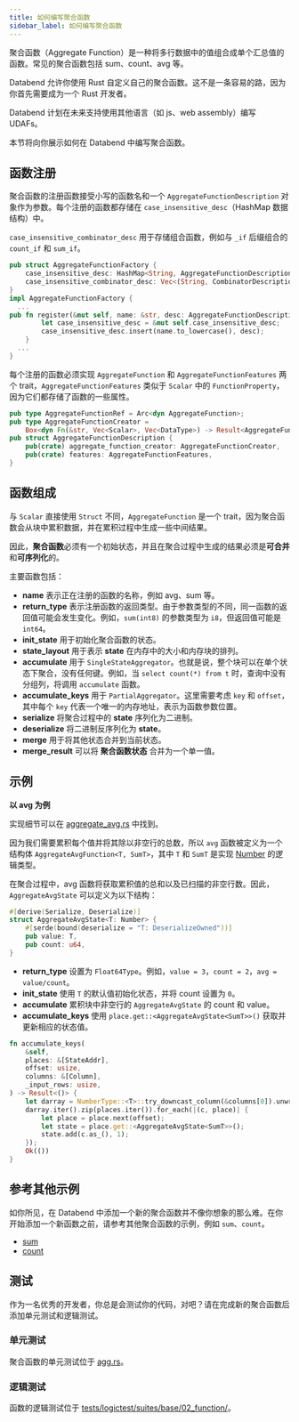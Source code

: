 ```yaml
---
title: 如何编写聚合函数
sidebar_label: 如何编写聚合函数
---
```


聚合函数（Aggregate Function）是一种将多行数据中的值组合成单个汇总值的函数。常见的聚合函数包括 sum、count、avg 等。

Databend 允许你使用 Rust 自定义自己的聚合函数。这不是一条容易的路，因为你首先需要成为一个 Rust 开发者。

Databend 计划在未来支持使用其他语言（如 js、web assembly）编写 UDAFs。

本节将向你展示如何在 Databend 中编写聚合函数。

## 函数注册

聚合函数的注册函数接受小写的函数名和一个 `AggregateFunctionDescription` 对象作为参数。每个注册的函数都存储在 `case_insensitive_desc`（HashMap 数据结构）中。

`case_insensitive_combinator_desc` 用于存储组合函数，例如与 `_if` 后缀组合的 `count_if` 和 `sum_if`。

```rust
pub struct AggregateFunctionFactory {
    case_insensitive_desc: HashMap<String, AggregateFunctionDescription>,
    case_insensitive_combinator_desc: Vec<(String, CombinatorDescription)>,
}
impl AggregateFunctionFactory {
  ...
pub fn register(&mut self, name: &str, desc: AggregateFunctionDescription) {
        let case_insensitive_desc = &mut self.case_insensitive_desc;
        case_insensitive_desc.insert(name.to_lowercase(), desc);
    }
  ...
}
```

每个注册的函数必须实现 `AggregateFunction` 和 `AggregateFunctionFeatures` 两个 trait，`AggregateFunctionFeatures` 类似于 `Scalar` 中的 `FunctionProperty`，因为它们都存储了函数的一些属性。

```rust
pub type AggregateFunctionRef = Arc<dyn AggregateFunction>;
pub type AggregateFunctionCreator =
    Box<dyn Fn(&str, Vec<Scalar>, Vec<DataType>) -> Result<AggregateFunctionRef> + Sync + Send>;
pub struct AggregateFunctionDescription {
    pub(crate) aggregate_function_creator: AggregateFunctionCreator,
    pub(crate) features: AggregateFunctionFeatures,
}
```

## 函数组成

与 `Scalar` 直接使用 `Struct` 不同，`AggregateFunction` 是一个 trait，因为聚合函数会从块中累积数据，并在累积过程中生成一些中间结果。

因此，**聚合函数**必须有一个初始状态，并且在聚合过程中生成的结果必须是**可合并**和**可序列化**的。

主要函数包括：

- **name** 表示正在注册的函数的名称，例如 avg、sum 等。
- **return_type** 表示注册函数的返回类型。由于参数类型的不同，同一函数的返回值可能会发生变化。例如，`sum(int8)` 的参数类型为 `i8`，但返回值可能是 `int64`。
- **init_state** 用于初始化聚合函数的状态。
- **state_layout** 用于表示 **state** 在内存中的大小和内存块的排列。
- **accumulate** 用于 `SingleStateAggregator`。也就是说，整个块可以在单个状态下聚合，没有任何键。例如，当 `select count(*) from t` 时，查询中没有分组列，将调用 `accumulate` 函数。
- **accumulate_keys** 用于 `PartialAggregator`。这里需要考虑 `key` 和 `offset`，其中每个 `key` 代表一个唯一的内存地址，表示为函数参数位置。
- **serialize** 将聚合过程中的 **state** 序列化为二进制。
- **deserialize** 将二进制反序列化为 **state**。
- **merge** 用于将其他状态合并到当前状态。
- **merge_result** 可以将 **聚合函数状态** 合并为一个单一值。

## 示例

**以 avg 为例**

实现细节可以在 [aggregate_avg.rs](https://github.com/datafuselabs/databend/blob/d5e06af03ba0f99afdd6bdc974bf2f5c1c022db8/src/query/functions/src/aggregates/aggregate_avg.rs) 中找到。

因为我们需要累积每个值并将其除以非空行的总数，所以 `avg` 函数被定义为一个结构体 `AggregateAvgFunction<T, SumT>`，其中 `T` 和 `SumT` 是实现 [Number](https://github.com/datafuselabs/databend/blob/2aec38605eebb7f0e1717f7f54ec52ae0f2e530b/src/query/expression/src/types/number.rs) 的逻辑类型。

在聚合过程中，avg 函数将获取累积值的总和以及已扫描的非空行数。因此，`AggregateAvgState` 可以定义为以下结构：

```rust
#[derive(Serialize, Deserialize)]
struct AggregateAvgState<T: Number> {
    #[serde(bound(deserialize = "T: DeserializeOwned"))]
    pub value: T,
    pub count: u64,
}
```

- **return_type** 设置为 `Float64Type`。例如，`value = 3`，`count = 2`，`avg = value/count`。
- **init_state** 使用 `T` 的默认值初始化状态，并将 count 设置为 `0`。
- **accumulate** 累积块中非空行的 `AggregateAvgState` 的 count 和 value。
- **accumulate_keys** 使用 `place.get::<AggregateAvgState<SumT>>()` 获取并更新相应的状态值。

```rust
fn accumulate_keys(
    &self,
    places: &[StateAddr],
    offset: usize,
    columns: &[Column],
    _input_rows: usize,
) -> Result<()> {
    let darray = NumberType::<T>::try_downcast_column(&columns[0]).unwrap();
    darray.iter().zip(places.iter()).for_each(|(c, place)| {
        let place = place.next(offset);
        let state = place.get::<AggregateAvgState<SumT>>();
        state.add(c.as_(), 1);
    });
    Ok(())
}
```

## 参考其他示例

如你所见，在 Databend 中添加一个新的聚合函数并不像你想象的那么难。在你开始添加一个新函数之前，请参考其他聚合函数的示例，例如 `sum`、`count`。

- [sum](https://github.com/datafuselabs/databend/blob/d5e06af03ba0f99afdd6bdc974bf2f5c1c022db8/src/query/functions/src/aggregates/aggregate_sum.rs)
- [count](https://github.com/datafuselabs/databend/blob/d5e06af03ba0f99afdd6bdc974bf2f5c1c022db8/src/query/functions/src/aggregates/aggregate_count.rs)

## 测试

作为一名优秀的开发者，你总是会测试你的代码，对吧？请在完成新的聚合函数后添加单元测试和逻辑测试。

### 单元测试

聚合函数的单元测试位于 [agg.rs](https://github.com/datafuselabs/databend/blob/d5e06af03ba0f99afdd6bdc974bf2f5c1c022db8/src/query/functions/tests/it/aggregates/agg.rs)。

### 逻辑测试

函数的逻辑测试位于 [tests/logictest/suites/base/02_function/](https://github.com/datafuselabs/databend/tree/d5e06af03ba0f99afdd6bdc974bf2f5c1c022db8/tests/sqllogictests/suites/query/02_function)。